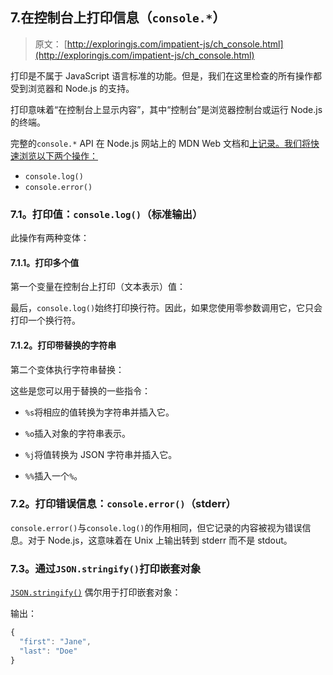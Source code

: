 ## 7.在控制台上打印信息（`console.*`）

> 原文： [http://exploringjs.com/impatient-js/ch_console.html](http://exploringjs.com/impatient-js/ch_console.html)

打印是不属于 JavaScript 语言标准的功能。但是，我们在这里检查的所有操作都受到浏览器和 Node.js 的支持。

打印意味着“在控制台上显示内容”，其中“控制台”是浏览器控制台或运行 Node.js 的终端。

完整的`console.*` API 在 Node.js 网站上的 MDN Web 文档和[上记录](https://nodejs.org/api/console.html)[。我们将快速浏览以下两个操作：](https://developer.mozilla.org/en-US/docs/Web/API/console)

*   `console.log()`
*   `console.error()`

### 7.1。打印值：`console.log()`（标准输出）

此操作有两种变体：

#### 7.1.1。打印多个值

第一个变量在控制台上打印（文本表示）值：

最后，`console.log()`始终打印换行符。因此，如果您使用零参数调用它，它只会打印一个换行符。

#### 7.1.2。打印带替换的字符串

第二个变体执行字符串替换：

这些是您可以用于替换的一些指令：

*   `%s`将相应的值转换为字符串并插入它。

*   `%o`插入对象的字符串表示。

*   `%j`将值转换为 JSON 字符串并插入它。

*   `%%`插入一个`%`。

### 7.2。打印错误信息：`console.error()`（stderr）

`console.error()`与`console.log()`的作用相同，但它记录的内容被视为错误信息。对于 Node.js，这意味着在 Unix 上输出转到 stderr 而不是 stdout。

### 7.3。通过`JSON.stringify()`打印嵌套对象

[`JSON.stringify()`](ch_json.html#JSON.stringify) 偶尔用于打印嵌套对象：

输出：

```js
{
  "first": "Jane",
  "last": "Doe"
}
```
